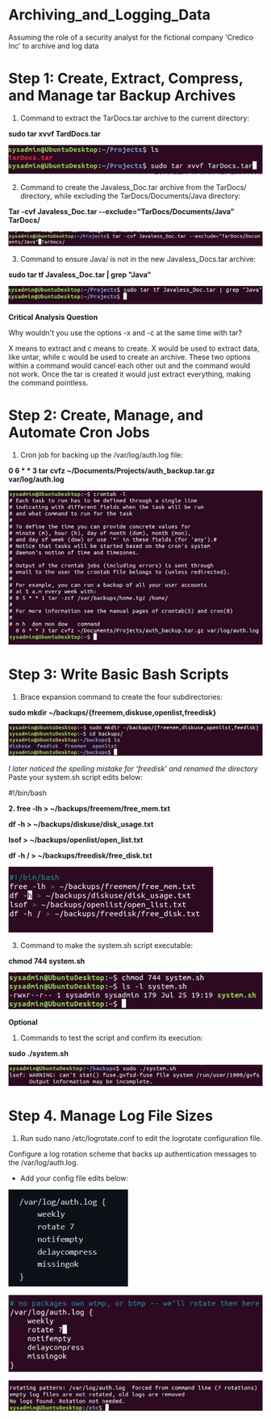 # Archiving_and_Logging_Data
Assuming the role of a security analyst for the fictional company 'Credico Inc' to archive and log data

# Step 1: Create, Extract, Compress, and Manage tar Backup Archives

1. Command to extract the TarDocs.tar archive to the current directory:

**sudo tar xvvf TardDocs.tar**

![name-of-you-image](https://github.com/ldover29/Archiving_and_Logging_Data/blob/2ac757055a1c93e8cece1a0794b2ddb0588c6f8f/Images/step%201%201.jpg)

2. Command to create the Javaless_Doc.tar archive from the TarDocs/ directory, while excluding the TarDocs/Documents/Java directory:

**Tar -cvf Javaless_Doc.tar --exclude=”TarDocs/Documents/Java” TarDocs/**

![name-of-you-image](https://github.com/ldover29/Archiving_and_Logging_Data/blob/2edf9ef2e62fb2d623abfad43ca5ba4ade85228c/Images/step%201%202.jpg)

3. Command to ensure Java/ is not in the new Javaless_Docs.tar archive: 

**sudo tar tf Javaless_Doc.tar | grep "Java"**

![name-of-you-image](https://github.com/ldover29/Archiving_and_Logging_Data/blob/0c00015d3f4fb244f584be1c45cbf133b89e9f94/Images/step%201%203.jpg)

**Critical Analysis Question**

Why wouldn't you use the options -x and -c at the same time with tar?

X means to extract and c means to create. X would be used to extract data, like untar, while c would be used to create an archive. These two options within a command would cancel each other out and the command would not work. Once the tar is created it would just extract everything, making the command pointless.

# Step 2: Create, Manage, and Automate Cron Jobs

1. Cron job for backing up the /var/log/auth.log file:

**0 6 * * 3 tar cvfz ~/Documents/Projects/auth_backup.tar.gz var/log/auth.log**

![name-of-you-image](https://github.com/ldover29/Archiving_and_Logging_Data/blob/2edf9ef2e62fb2d623abfad43ca5ba4ade85228c/Images/Step%202%201.jpg)

# Step 3: Write Basic Bash Scripts

1. Brace expansion command to create the four subdirectories:

**sudo mkdir ~/backups/{freemem,diskuse,openlist,freedisk}**

![name-of-you-image](https://github.com/ldover29/Archiving_and_Logging_Data/blob/2edf9ef2e62fb2d623abfad43ca5ba4ade85228c/Images/step%203%201.jpg)

*I later noticed the spelling mistake for ‘freedisk’ and renamed the directory*
Paste your system.sh script edits below:

#!/bin/bash

**2. free -lh > ~/backups/freemem/free_mem.txt**

**df -h > ~/backups/diskuse/disk_usage.txt**

**lsof > ~/backups/openlist/open_list.txt**

**df -h / > ~/backups/freedisk/free_disk.txt**

![name-of-you-image](https://github.com/ldover29/Archiving_and_Logging_Data/blob/2edf9ef2e62fb2d623abfad43ca5ba4ade85228c/Images/step%203%202.jpg)

3. Command to make the system.sh script executable: 

**chmod 744 system.sh**

![name-of-you-image](https://github.com/ldover29/Archiving_and_Logging_Data/blob/2edf9ef2e62fb2d623abfad43ca5ba4ade85228c/Images/step%203%203.jpg)

**Optional**

1. Commands to test the script and confirm its execution: 

**sudo ./system.sh**

![name-of-you-image](https://github.com/ldover29/Archiving_and_Logging_Data/blob/2edf9ef2e62fb2d623abfad43ca5ba4ade85228c/Images/optional.jpg)

# Step 4. Manage Log File Sizes

1. Run sudo nano /etc/logrotate.conf to edit the logrotate configuration file.

Configure a log rotation scheme that backs up authentication messages to the /var/log/auth.log.

- Add your config file edits below:

![name-of-you-image](https://github.com/ldover29/Archiving_and_Logging_Data/blob/e023b60543625a050d1359611f1be8883db443a8/Images/config%20file%20var.png)

![name-of-you-image](https://github.com/ldover29/Archiving_and_Logging_Data/blob/2edf9ef2e62fb2d623abfad43ca5ba4ade85228c/Images/step%204a.jpg)

![name-of-you-image](https://github.com/ldover29/Archiving_and_Logging_Data/blob/2edf9ef2e62fb2d623abfad43ca5ba4ade85228c/Images/step%204b.png)

